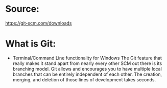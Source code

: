 # Source:
https://git-scm.com/downloads
# What is Git:
- Terminal/Command Line functionality for Windows
The Git feature that really makes it stand apart from nearly every other SCM out there is its branching model.
Git allows and encourages you to have multiple local branches that can be entirely independent of each other. 
The creation, merging, and deletion of those lines of development takes seconds.
